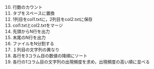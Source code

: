 
10. 行数のカウント
11. タブをスペースに置換
12. 1列目をcol1.txtに，2列目をcol2.txtに保存
13. col1.txtとcol2.txtをマージ
14. 先頭からN行を出力
15. 末尾のN行を出力
16. ファイルをN分割する
17. １列目の文字列の異なり
18. 各行を3コラム目の数値の降順にソート
19. 各行の1コラム目の文字列の出現頻度を求め，出現頻度の高い順に並べる




